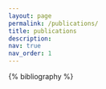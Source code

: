 ```yaml
---
layout: page
permalink: /publications/
title: publications
description: 
nav: true
nav_order: 1
---
```

<!-- _pages/publications.md -->
<div class="publications">

  {% bibliography %}

</div>
